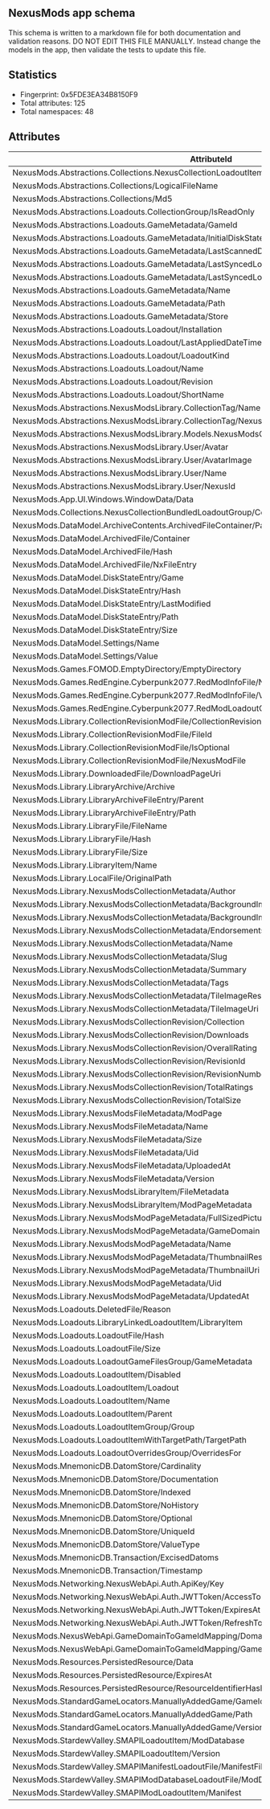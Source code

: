 ﻿## NexusMods app schema
This schema is written to a markdown file for both documentation and validation reasons. DO NOT EDIT THIS FILE MANUALLY. Instead change the
models in the app, then validate the tests to update this file. 

## Statistics
   - Fingerprint: 0x5FDE3EA34B8150F9
   - Total attributes: 125
   - Total namespaces: 48
   
## Attributes
| AttributeId                                                                                      | Type                    | Indexed | Many  | NoHistory | 
| ------------------------------------------------------------------------------------------------ | ----------------------- | ------- | ----- | --------- | 
| NexusMods.Abstractions.Collections.NexusCollectionLoadoutItem/LibraryFile                        | Reference               | False   | False | False     | 
| NexusMods.Abstractions.Collections/LogicalFileName                                               | Utf8                    | False   | False | False     | 
| NexusMods.Abstractions.Collections/Md5                                                           | UInt128                 | True    | False | False     | 
| NexusMods.Abstractions.Loadouts.CollectionGroup/IsReadOnly                                       | UInt8                   | True    | False | False     | 
| NexusMods.Abstractions.Loadouts.GameMetadata/GameId                                              | UInt32                  | False   | False | False     | 
| NexusMods.Abstractions.Loadouts.GameMetadata/InitialDiskStateTransaction                         | Reference               | False   | False | False     | 
| NexusMods.Abstractions.Loadouts.GameMetadata/LastScannedDiskStateTransaction                     | Reference               | False   | False | False     | 
| NexusMods.Abstractions.Loadouts.GameMetadata/LastSyncedLoadout                                   | Reference               | False   | False | False     | 
| NexusMods.Abstractions.Loadouts.GameMetadata/LastSyncedLoadoutTransaction                        | Reference               | False   | False | False     | 
| NexusMods.Abstractions.Loadouts.GameMetadata/Name                                                | Utf8                    | False   | False | False     | 
| NexusMods.Abstractions.Loadouts.GameMetadata/Path                                                | Utf8                    | True    | False | False     | 
| NexusMods.Abstractions.Loadouts.GameMetadata/Store                                               | Ascii                   | False   | False | False     | 
| NexusMods.Abstractions.Loadouts.Loadout/Installation                                             | Reference               | False   | False | False     | 
| NexusMods.Abstractions.Loadouts.Loadout/LastAppliedDateTime                                      | Int64                   | False   | False | False     | 
| NexusMods.Abstractions.Loadouts.Loadout/LoadoutKind                                              | UInt8                   | False   | False | False     | 
| NexusMods.Abstractions.Loadouts.Loadout/Name                                                     | Utf8                    | True    | False | False     | 
| NexusMods.Abstractions.Loadouts.Loadout/Revision                                                 | UInt64                  | False   | False | False     | 
| NexusMods.Abstractions.Loadouts.Loadout/ShortName                                                | Utf8                    | True    | False | False     | 
| NexusMods.Abstractions.NexusModsLibrary.CollectionTag/Name                                       | Utf8                    | True    | False | False     | 
| NexusMods.Abstractions.NexusModsLibrary.CollectionTag/NexusId                                    | UInt64                  | True    | False | False     | 
| NexusMods.Abstractions.NexusModsLibrary.Models.NexusModsCollectionLibraryFile/CollectionRevision | Reference               | False   | False | False     | 
| NexusMods.Abstractions.NexusModsLibrary.User/Avatar                                              | Utf8                    | False   | False | False     | 
| NexusMods.Abstractions.NexusModsLibrary.User/AvatarImage                                         | HashedBlob              | False   | False | False     | 
| NexusMods.Abstractions.NexusModsLibrary.User/Name                                                | Utf8                    | True    | False | False     | 
| NexusMods.Abstractions.NexusModsLibrary.User/NexusId                                             | UInt64                  | True    | False | False     | 
| NexusMods.App.UI.Windows.WindowData/Data                                                         | Utf8                    | False   | False | False     | 
| NexusMods.Collections.NexusCollectionBundledLoadoutGroup/CollectionLibraryFile                   | Reference               | False   | False | False     | 
| NexusMods.DataModel.ArchiveContents.ArchivedFileContainer/Path                                   | Utf8Insensitive         | False   | False | False     | 
| NexusMods.DataModel.ArchivedFile/Container                                                       | Reference               | False   | False | False     | 
| NexusMods.DataModel.ArchivedFile/Hash                                                            | UInt64                  | True    | False | False     | 
| NexusMods.DataModel.ArchivedFile/NxFileEntry                                                     | Blob                    | False   | False | False     | 
| NexusMods.DataModel.DiskStateEntry/Game                                                          | Reference               | False   | False | False     | 
| NexusMods.DataModel.DiskStateEntry/Hash                                                          | UInt64                  | False   | False | False     | 
| NexusMods.DataModel.DiskStateEntry/LastModified                                                  | Int64                   | False   | False | False     | 
| NexusMods.DataModel.DiskStateEntry/Path                                                          | Tuple3_Ref_UShort_Utf8I | False   | False | False     | 
| NexusMods.DataModel.DiskStateEntry/Size                                                          | UInt64                  | False   | False | False     | 
| NexusMods.DataModel.Settings/Name                                                                | Utf8                    | True    | False | False     | 
| NexusMods.DataModel.Settings/Value                                                               | Utf8                    | False   | False | False     | 
| NexusMods.Games.FOMOD.EmptyDirectory/EmptyDirectory                                              | UInt8                   | False   | False | False     | 
| NexusMods.Games.RedEngine.Cyberpunk2077.RedModInfoFile/Name                                      | Utf8                    | False   | False | False     | 
| NexusMods.Games.RedEngine.Cyberpunk2077.RedModInfoFile/Version                                   | Utf8                    | False   | False | False     | 
| NexusMods.Games.RedEngine.Cyberpunk2077.RedModLoadoutGroup/RedModInfoFile                        | Reference               | False   | False | False     | 
| NexusMods.Library.CollectionRevisionModFile/CollectionRevision                                   | Reference               | False   | False | False     | 
| NexusMods.Library.CollectionRevisionModFile/FileId                                               | UInt64                  | True    | False | False     | 
| NexusMods.Library.CollectionRevisionModFile/IsOptional                                           | UInt8                   | False   | False | False     | 
| NexusMods.Library.CollectionRevisionModFile/NexusModFile                                         | Reference               | False   | False | False     | 
| NexusMods.Library.DownloadedFile/DownloadPageUri                                                 | Utf8                    | False   | False | False     | 
| NexusMods.Library.LibraryArchive/Archive                                                         | Null                    | False   | False | False     | 
| NexusMods.Library.LibraryArchiveFileEntry/Parent                                                 | Reference               | False   | False | False     | 
| NexusMods.Library.LibraryArchiveFileEntry/Path                                                   | Utf8Insensitive         | False   | False | False     | 
| NexusMods.Library.LibraryFile/FileName                                                           | Utf8Insensitive         | False   | False | False     | 
| NexusMods.Library.LibraryFile/Hash                                                               | UInt64                  | True    | False | False     | 
| NexusMods.Library.LibraryFile/Size                                                               | UInt64                  | False   | False | False     | 
| NexusMods.Library.LibraryItem/Name                                                               | Utf8                    | False   | False | False     | 
| NexusMods.Library.LocalFile/OriginalPath                                                         | Utf8                    | False   | False | False     | 
| NexusMods.Library.NexusModsCollectionMetadata/Author                                             | Reference               | False   | False | False     | 
| NexusMods.Library.NexusModsCollectionMetadata/BackgroundImageResource                            | Reference               | False   | False | False     | 
| NexusMods.Library.NexusModsCollectionMetadata/BackgroundImageUri                                 | Utf8                    | False   | False | False     | 
| NexusMods.Library.NexusModsCollectionMetadata/Endorsements                                       | UInt64                  | False   | False | False     | 
| NexusMods.Library.NexusModsCollectionMetadata/Name                                               | Utf8                    | False   | False | False     | 
| NexusMods.Library.NexusModsCollectionMetadata/Slug                                               | Ascii                   | True    | False | False     | 
| NexusMods.Library.NexusModsCollectionMetadata/Summary                                            | Utf8                    | False   | False | False     | 
| NexusMods.Library.NexusModsCollectionMetadata/Tags                                               | Reference               | False   | True  | False     | 
| NexusMods.Library.NexusModsCollectionMetadata/TileImageResource                                  | Reference               | False   | False | False     | 
| NexusMods.Library.NexusModsCollectionMetadata/TileImageUri                                       | Utf8                    | False   | False | False     | 
| NexusMods.Library.NexusModsCollectionRevision/Collection                                         | Reference               | False   | False | False     | 
| NexusMods.Library.NexusModsCollectionRevision/Downloads                                          | UInt64                  | False   | False | False     | 
| NexusMods.Library.NexusModsCollectionRevision/OverallRating                                      | Float32                 | False   | False | False     | 
| NexusMods.Library.NexusModsCollectionRevision/RevisionId                                         | UInt64                  | True    | False | False     | 
| NexusMods.Library.NexusModsCollectionRevision/RevisionNumber                                     | UInt64                  | True    | False | False     | 
| NexusMods.Library.NexusModsCollectionRevision/TotalRatings                                       | UInt64                  | False   | False | False     | 
| NexusMods.Library.NexusModsCollectionRevision/TotalSize                                          | UInt64                  | False   | False | False     | 
| NexusMods.Library.NexusModsFileMetadata/ModPage                                                  | Reference               | False   | False | False     | 
| NexusMods.Library.NexusModsFileMetadata/Name                                                     | Utf8                    | False   | False | False     | 
| NexusMods.Library.NexusModsFileMetadata/Size                                                     | UInt64                  | False   | False | False     | 
| NexusMods.Library.NexusModsFileMetadata/Uid                                                      | UInt64                  | True    | False | False     | 
| NexusMods.Library.NexusModsFileMetadata/UploadedAt                                               | Int64                   | False   | False | False     | 
| NexusMods.Library.NexusModsFileMetadata/Version                                                  | Utf8                    | False   | False | False     | 
| NexusMods.Library.NexusModsLibraryItem/FileMetadata                                              | Reference               | False   | False | False     | 
| NexusMods.Library.NexusModsLibraryItem/ModPageMetadata                                           | Reference               | False   | False | False     | 
| NexusMods.Library.NexusModsModPageMetadata/FullSizedPictureUri                                   | Utf8                    | False   | False | False     | 
| NexusMods.Library.NexusModsModPageMetadata/GameDomain                                            | Ascii                   | True    | False | False     | 
| NexusMods.Library.NexusModsModPageMetadata/Name                                                  | Utf8                    | False   | False | False     | 
| NexusMods.Library.NexusModsModPageMetadata/ThumbnailResource                                     | Reference               | False   | False | False     | 
| NexusMods.Library.NexusModsModPageMetadata/ThumbnailUri                                          | Utf8                    | False   | False | False     | 
| NexusMods.Library.NexusModsModPageMetadata/Uid                                                   | UInt64                  | True    | False | False     | 
| NexusMods.Library.NexusModsModPageMetadata/UpdatedAt                                             | Int64                   | False   | False | False     | 
| NexusMods.Loadouts.DeletedFile/Reason                                                            | Utf8                    | False   | False | False     | 
| NexusMods.Loadouts.LibraryLinkedLoadoutItem/LibraryItem                                          | Reference               | True    | False | False     | 
| NexusMods.Loadouts.LoadoutFile/Hash                                                              | UInt64                  | True    | False | False     | 
| NexusMods.Loadouts.LoadoutFile/Size                                                              | UInt64                  | False   | False | False     | 
| NexusMods.Loadouts.LoadoutGameFilesGroup/GameMetadata                                            | Reference               | False   | False | False     | 
| NexusMods.Loadouts.LoadoutItem/Disabled                                                          | Null                    | False   | False | False     | 
| NexusMods.Loadouts.LoadoutItem/Loadout                                                           | Reference               | True    | False | False     | 
| NexusMods.Loadouts.LoadoutItem/Name                                                              | Utf8                    | False   | False | False     | 
| NexusMods.Loadouts.LoadoutItem/Parent                                                            | Reference               | True    | False | False     | 
| NexusMods.Loadouts.LoadoutItemGroup/Group                                                        | Null                    | True    | False | False     | 
| NexusMods.Loadouts.LoadoutItemWithTargetPath/TargetPath                                          | Tuple3_Ref_UShort_Utf8I | True    | False | False     | 
| NexusMods.Loadouts.LoadoutOverridesGroup/OverridesFor                                            | Reference               | False   | False | False     | 
| NexusMods.MnemonicDB.DatomStore/Cardinality                                                      | UInt8                   | False   | False | False     | 
| NexusMods.MnemonicDB.DatomStore/Documentation                                                    | Utf8                    | False   | False | False     | 
| NexusMods.MnemonicDB.DatomStore/Indexed                                                          | Null                    | False   | False | False     | 
| NexusMods.MnemonicDB.DatomStore/NoHistory                                                        | Null                    | False   | False | False     | 
| NexusMods.MnemonicDB.DatomStore/Optional                                                         | Null                    | False   | False | False     | 
| NexusMods.MnemonicDB.DatomStore/UniqueId                                                         | Ascii                   | True    | False | False     | 
| NexusMods.MnemonicDB.DatomStore/ValueType                                                        | UInt8                   | False   | False | False     | 
| NexusMods.MnemonicDB.Transaction/ExcisedDatoms                                                   | UInt64                  | False   | False | False     | 
| NexusMods.MnemonicDB.Transaction/Timestamp                                                       | Int64                   | False   | False | False     | 
| NexusMods.Networking.NexusWebApi.Auth.ApiKey/Key                                                 | Utf8                    | False   | False | False     | 
| NexusMods.Networking.NexusWebApi.Auth.JWTToken/AccessToken                                       | Utf8                    | False   | False | False     | 
| NexusMods.Networking.NexusWebApi.Auth.JWTToken/ExpiresAt                                         | Int64                   | False   | False | False     | 
| NexusMods.Networking.NexusWebApi.Auth.JWTToken/RefreshToken                                      | Utf8                    | False   | False | False     | 
| NexusMods.NexusWebApi.GameDomainToGameIdMapping/Domain                                           | Ascii                   | True    | False | False     | 
| NexusMods.NexusWebApi.GameDomainToGameIdMapping/GameId                                           | UInt32                  | True    | False | False     | 
| NexusMods.Resources.PersistedResource/Data                                                       | Blob                    | False   | False | False     | 
| NexusMods.Resources.PersistedResource/ExpiresAt                                                  | Int64                   | False   | False | False     | 
| NexusMods.Resources.PersistedResource/ResourceIdentifierHash                                     | UInt64                  | False   | False | False     | 
| NexusMods.StandardGameLocators.ManuallyAddedGame/GameId                                          | UInt32                  | True    | False | False     | 
| NexusMods.StandardGameLocators.ManuallyAddedGame/Path                                            | Utf8                    | True    | False | False     | 
| NexusMods.StandardGameLocators.ManuallyAddedGame/Version                                         | Utf8                    | False   | False | False     | 
| NexusMods.StardewValley.SMAPILoadoutItem/ModDatabase                                             | Reference               | False   | False | False     | 
| NexusMods.StardewValley.SMAPILoadoutItem/Version                                                 | Utf8                    | False   | False | False     | 
| NexusMods.StardewValley.SMAPIManifestLoadoutFile/ManifestFile                                    | Null                    | False   | False | False     | 
| NexusMods.StardewValley.SMAPIModDatabaseLoadoutFile/ModDatabaseFile                              | Null                    | False   | False | False     | 
| NexusMods.StardewValley.SMAPIModLoadoutItem/Manifest                                             | Reference               | False   | False | False     | 
